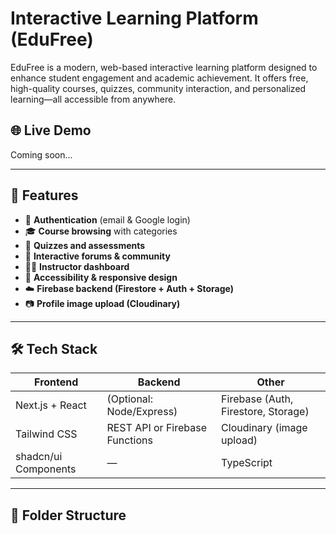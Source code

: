 # Interactive Learning Platform (EduFree)

EduFree is a modern, web-based interactive learning platform designed to enhance student engagement and academic achievement. It offers free, high-quality courses, quizzes, community interaction, and personalized learning—all accessible from anywhere.

## 🌐 Live Demo
Coming soon...

---

## 🚀 Features

- 🔐 **Authentication** (email & Google login)
- 🎓 **Course browsing** with categories
- 🧠 **Quizzes and assessments**
- 👥 **Interactive forums & community**
- 🧑‍🏫 **Instructor dashboard**
- 🧩 **Accessibility & responsive design**
- ☁️ **Firebase backend (Firestore + Auth + Storage)**
- 📷 **Profile image upload (Cloudinary)**

---

## 🛠️ Tech Stack

| Frontend | Backend | Other |
|----------|---------|-------|
| Next.js + React | (Optional: Node/Express) | Firebase (Auth, Firestore, Storage) |
| Tailwind CSS | REST API or Firebase Functions | Cloudinary (image upload) |
| shadcn/ui Components | — | TypeScript |

---

## 📁 Folder Structure

